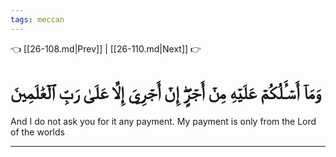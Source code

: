 ```yaml
---
tags: meccan
---
```


👈 [[26-108.md|Prev]] | [[26-110.md|Next]] 👉

# وَمَآ أَسۡـَٔلُكُمۡ عَلَيۡهِ مِنۡ أَجۡرٍۖ إِنۡ أَجۡرِيَ إِلَّا عَلَىٰ رَبِّ ٱلۡعَٰلَمِينَ

And I do not ask you for it any payment. My payment is only from the Lord of the worlds

---

